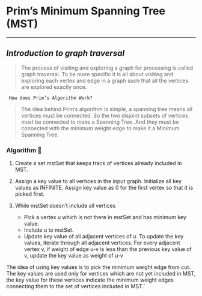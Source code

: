 # Prim’s Minimum Spanning Tree (MST)

----------

## ***Introduction to graph traversal***

> The process of visiting and exploring a graph for processing is called graph traversal. To be more specific it is all about visiting and exploring each vertex and edge in a graph such that all the vertices are explored exactly once.


     How does Prim’s Algorithm Work?
>The idea behind Prim’s algorithm is simple, a spanning tree means all vertices must be connected. So the two disjoint subsets of vertices must be connected to make a Spanning Tree. And they must be connected with the minimum weight edge to make it a Minimum Spanning Tree.

### Algorithm :scroll:

1) Create a set mstSet that keeps track of vertices already included in MST.

2) Assign a key value to all vertices in the input graph. Initialize all key values as INFINITE. Assign key value as 0 for the first vertex so that it is picked first.

3) While mstSet doesn’t include all vertices

   - Pick a vertex u which is not there in mstSet and has minimum key value.
   - Include u to mstSet.
   - Update key value of all adjacent vertices of u. To update the key values, iterate through all adjacent vertices. For every adjacent vertex v, if weight of edge u-v is less than the previous key value of v, update the key value as weight of u-v

The idea of using key values is to pick the minimum weight edge from cut. The key values are used only for vertices which are not yet included in MST, the key value for these vertices indicate the minimum weight edges connecting them to the set of vertices included in MST.`
